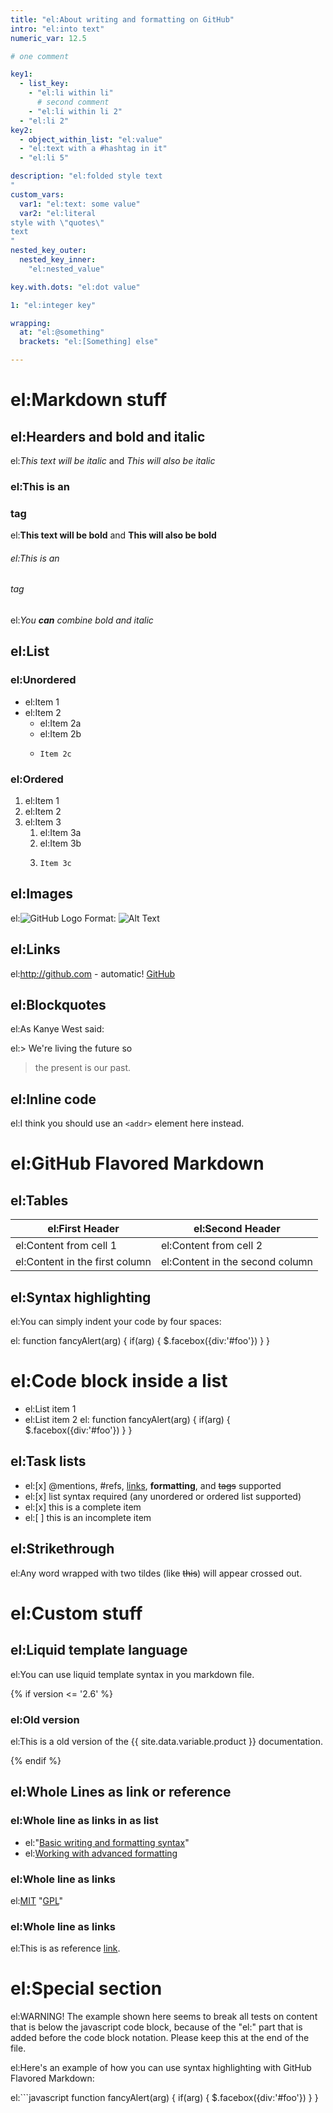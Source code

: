```yaml
---
title: "el:About writing and formatting on GitHub"
intro: "el:into text"
numeric_var: 12.5

# one comment

key1:
  - list_key:
    - "el:li within li"
      # second comment
    - "el:li within li 2"
  - "el:li 2"
key2:
  - object_within_list: "el:value"
  - "el:text with a #hashtag in it"
  - "el:li 5"

description: "el:folded style text
"
custom_vars:
  var1: "el:text: some value"
  var2: "el:literal
style with \"quotes\"
text
"
nested_key_outer:
  nested_key_inner:
    "el:nested_value"

key.with.dots: "el:dot value"

1: "el:integer key"

wrapping:
  at: "el:@something"
  brackets: "el:[Something] else"

---
```


# el:Markdown stuff

## el:Hearders and bold and italic

el:*This text will be italic* and _This will also be italic_

### el:This is an <h3> tag

el:**This text will be bold** and __This will also be bold__

###### el:This is an <h6> tag

el:_You **can** combine bold and italic_


## el:List

### el:Unordered

* el:Item 1
* el:Item 2
  * el:Item 2a
  * el:Item 2b
  * ```
    Item 2c
    ```

### el:Ordered

1. el:Item 1
1. el:Item 2
1. el:Item 3
   1. el:Item 3a
   1. el:Item 3b
   1. ```
      Item 3c
      ```


## el:Images

el:![GitHub Logo](/images/logo.png)
Format: ![Alt Text](url)


## el:Links

el:http://github.com - automatic!
[GitHub](http://github.com)


## el:Blockquotes

el:As Kanye West said:

el:> We're living the future so
> the present is our past.


## el:Inline code

el:I think you should use an `<addr>` element here instead.


# el:GitHub Flavored Markdown

## el:Tables

el:First Header | el:Second Header
------------ | -------------
el:Content from cell 1 | el:Content from cell 2
el:Content in the first column | el:Content in the second column


## el:Syntax highlighting

el:You can simply indent your code by four spaces:

el:    function fancyAlert(arg) {
      if(arg) {
        $.facebox({div:'#foo'})
      }
    }


# el:Code block inside a list
- el:List item  1
- el:List item 2
el:
      function fancyAlert(arg) {
        if(arg) {
          $.facebox({div:'#foo'})
        }
      }


## el:Task lists

- el:[x] @mentions, #refs, [links](), **formatting**, and <del>tags</del> supported
- el:[x] list syntax required (any unordered or ordered list supported)
- el:[x] this is a complete item
- el:[ ] this is an incomplete item


## el:Strikethrough

el:Any word wrapped with two tildes (like ~~this~~) will appear crossed out.


# el:Custom stuff

## el:Liquid template language

el:You can use liquid template syntax in you markdown file.

{% if version <= '2.6' %}

### el:Old version

el:This is a old version of the {{ site.data.variable.product }} documentation.

{% endif %}


## el:Whole Lines as link or reference

### el:Whole line as links in as list

- el:"[Basic writing and formatting syntax](/articles/basic-writing-and-formatting-syntax)"
- el:[Working with advanced formatting](/articles/working-with-advanced-formatting)

### el:Whole line as links

el:[MIT](/LICENSE)
"[GPL](/LICENSE)"

### el:Whole line as links

el:This is as reference [link][1].

[1]: http://example.com/
[el:Reference]: http://example.com/
"[el:Reference]: http://example.com/"


# el:Special section
el:WARNING! The example shown here seems to break all tests on content that is below the javascript code block, because of the "el:" part that is added before the code block notation. Please keep this at the end of the file.  

el:Here's an example of how you can use syntax highlighting with GitHub Flavored Markdown:

el:```javascript
function fancyAlert(arg) {
  if(arg) {
    $.facebox({div:'#foo'})
  }
}
```
